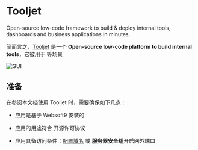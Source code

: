 # Tooljet

Open-source low-code framework to build & deploy internal tools, dashboards and business applications in minutes.

简而言之，[Tooljet](https://www.tooljet.com/) 是一个 **Open-source low-code platform to build internal tools**，它被用于   等场景


![GUI](https://libs.websoft9.com/Websoft9/DocsPicture/zh/tooljet/tooljet-gui-websoft9.png)


## 准备

在参阅本文档使用 Tooljet 时，需要确保如下几点：

- 应用是基于 Websoft9 安装的

- 应用的用途符合 [](https://some_license_url) 开源许可协议

- 应用具备访问条件：[配置域名](./guide/appsetdomain) 或 **服务器安全组**开启网外端口